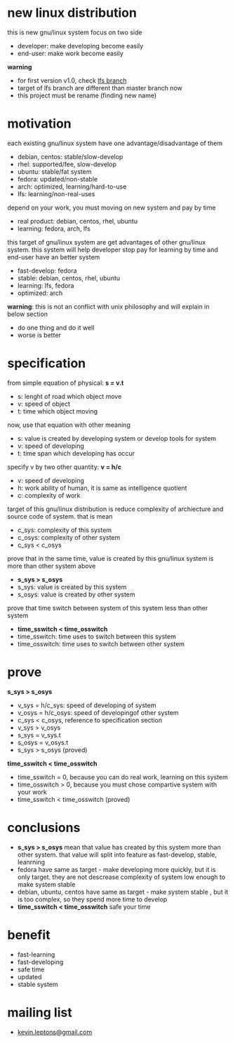 # new linux distribution
this is new gnu/linux system focus on two side
- developer: make developing become easily
- end-user: make work become easily

**warning**

- for first version v1.0, check [lfs branch](https://github.com/kevin-leptons/lfs-auto/tree/lfs)
- target of lfs branch are different than master branch now
- this project must be rename (finding new name)

# motivation
each existing gnu/linux system have one advantage/disadvantage of them
- debian, centos: stable/slow-develop
- rhel: supported/fee, slow-develop
- ubuntu: stable/fat system
- fedora: updated/non-stable
- arch: optimized, learning/hard-to-use
- lfs: learning/non-real-uses

depend on your work, you must moving on new system and pay by time
- real product: debian, centos, rhel, ubuntu
- learning: fedora, arch, lfs

this target of gnu/linux system are get advantages of other gnu/linux
system. this system will help developer stop pay for learning by time
and end-user have an better system
- fast-develop: fedora
- stable: debian, centos, rhel, ubuntu
- learning: lfs, fedora
- optimized: arch

**warning**: this is not an conflict with unix philosophy and will explain in
below section
- do one thing and do it well
- worse is better

# specification
from simple equation of physical: **s = v.t**
- s: lenght of road which object move
- v: speed of object
- t: time which object moving

now, use that equation with other meaning
- s: value is created by developing system or develop tools for system
- v: speed of developing
- t: time span which developing has occur

specify v by two other quantity: **v = h/c**
- v: speed of developing
- h: work ability of human, it is same as intelligence quotient
- c: complexity of work

target of this gnu/linux distribution is reduce complexity of archiecture and
source code of system. that is mean
- c_sys: complexity of this system
- c_osys: complexity of other system
- c_sys < c_osys

prove that in the same time, value is created by this gnu/linux system is more
than other system above
- **s_sys > s_osys**
- s_sys: value is created by this system
- s_osys: value is created by other system

prove that time switch between system of this system less than other system
- **time_sswitch < time_osswitch**
- time_sswitch: time uses to switch between this system
- time_osswitch: time uses to switch between other system

# prove

**s_sys > s_osys**
- v_sys = h/c_sys: speed of developing of system
- v_osys = h/c_osys: speed of developingof other system
- c_sys < c_osys, reference to specification section
- v_sys > v_osys
- s_sys = v_sys.t
- s_osys = v_osys.t
- s_sys > s_osys (proved)

**time_sswitch < time_osswitch**
- time_sswitch = 0, because you can do real work, learning on this system
- time_osswitch > 0, because you must chose compartive system with your work
- time_sswitch < time_osswitch (proved)

# conclusions
- **s_sys > s_osys** mean that value has created by this system more than other
  system. that value will split into feature as fast-develop, stable, leanrning
- fedora have same as target - make developing more quickly, but it is only
  target. they are not descrease complexity of system low enough to make system
  stable
- debian, ubuntu, centos have same as target - make system stable ,
  but it is too complex, so they spend more time to develop
- **time_sswitch < time_osswitch** safe your time

# benefit

- fast-learning
- fast-developing
- safe time
- updated
- stable system

# mailing list
- kevin.leptons@gmail.com

